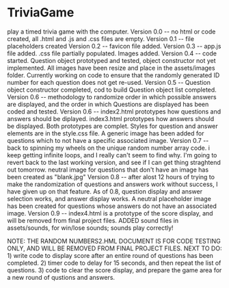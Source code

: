 # TriviaGame
play a timed trivia game with the computer.
Version 0.0 -- no html or code created, all .html and .js and .css files are empty.
Version 0.1 -- file placeholders created
Version 0.2 -- favicon file added.
Version 0.3 -- app.js file added. .css file partially populated. Images added.
Version 0.4 -- code started. Question object prototyped and tested, object constructor not yet implemented. All images have been resize and place in the assets/images folder. Currently working on code to ensure that the randomly generated ID number for each question does not get re-used.
Version 0.5 -- Question object constructor completed, cod to build Question object list completed.
Version 0.6 -- methodology to randomize order in which possible answers are displayed, and the order in which Questions are displayed has been coded and tested.
Version 0.6 -- index2.html prototypes how questions and answers should be diplayed. index3.html prototypes how answers should be displayed. Both prototypes are complet. Styles for question and answer elements are in the style.css file. A generic image has been added for questions which to not have a specific associated image.
Version 0.7 -- back to spinning my wheels on the unique random number array code. i keep getting infinite loops, and I really can't seem to find why. I'm going to revert back to the last working version, and see if I can get thing straghtend out tomorrow. neutral image for questions that don't have an image has been created as "blank.jpg"
Version 0.8 -- after alost 12 hours of trying to make the randomization of questions and answers work without success, I have given up on that feature. As of 0.8, question display and answer selection works, and answer display works. A neutral placeholder image has been created for questions whose answers do not have an associated image.
Version 0.9 -- index4.html is a prototype of the score display, and will be removed from final project files.
ADDED sound files in assets/sounds, for win/lose sounds; sounds play correctly!

NOTE: THE RANDOM NUMBERS2.HML DOCUMENT IS FOR CODE TESTING ONLY, AND WILL BE REMOVED FROM FINAL PROJECT FILES.
NEXT TO DO: 1) write code to display score after an entire round of questions has been completed.
2) timer code to delay for 15 seconds, and then repeat the list of questions.
3) code to clear the score display, and prepare the game area for a new round of qustions and answers.


